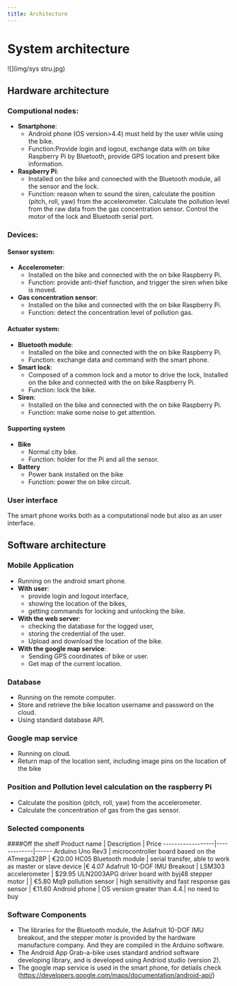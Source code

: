 ```yaml
---
title: Architecture
---
```

# System architecture

![](img/sys stru.jpg)

## 	Hardware architecture
### Computional nodes:
* **Smartphone**: 
    * Android phone (OS version>4.4) must held by the user while using the bike.
    * Function:Provide login and logout, exchange data with on bike Raspberry Pi by Bluetooth, provide GPS location and present bike information.
* **Raspberry Pi**:
	* Installed on the bike and connected with the Bluetooth module, all the sensor and the lock.
	* Function:  reason when to sound the siren, calculate the position (pitch, roll, yaw) from the accelerometer.
			Calculate the pollution level from the raw data from the gas concentration sensor.
			Control the motor of the lock and Bluetooth serial port.
	
### Devices:
#### Sensor system:
* **Accelerometer**:
	* Installed on the bike and connected with the on bike Raspberry Pi. 
	* Function: provide anti-thief function, and trigger the siren when bike is moved.
* **Gas concentration sensor**:
	* Installed on the bike and connected with the on bike Raspberry Pi.
	* Function: detect the concentration level of pollution gas.
#### Actuator system:
* **Bluetooth module**:
	* Installed on the bike and connected with the on bike Raspberry Pi.
	* Function: exchange data and command with the smart phone.
* **Smart lock**:
	* Composed of a common lock and a motor to drive the lock, Installed on the bike and connected with the on bike Raspberry Pi.
	* Function: lock the bike.
* **Siren**:
	* Installed on the bike and connected with the on bike Raspberry Pi.
	* Function: make some noise to get attention.
#### Supporting system
* **Bike**
	* Normal city bike.
	* Function: holder for the Pi and all the sensor.
* **Battery**
	* Power bank installed on the bike 
	* Function: power the on bike circuit.
### User interface
   The smart phone works both as a computational node but also as an user interface.

## Software architecture

### Mobile Application
* Running on the android smart phone.
* **With user**:
    * provide login and logout interface,
    * showing the location of the bikes,
    * getting commands for locking and unlocking the bike.
* **With the web server**:
    * checking the database for the logged user,
    * storing the credential of the user.
    * Upload and download the location of the bike.
* **With the google map service**:
	* Sending GPS coordinates of bike or user.
	* Get map of the current location.

### Database
* Running on the remote computer.
* Store and retrieve the bike location username and password on the cloud.
* Using standard database API.

### Google map service
* Running on cloud.
* Return map of the location sent, including image pins on the location of the bike

### Position and Pollution level calculation on the raspberry Pi
*	Calculate the position (pitch, roll, yaw) from the accelerometer.
*	Calculate the concentration of gas from the gas sensor.

### Selected components
####Off the shelf
Product name      | Description | Price 
------------------|-------------|------
Arduino Uno Rev3      | microcontroller board based on the ATmega328P | €20.00
HC05 Bluetooth module        | serial transfer, able to work as master or slave device |€ 4.07
Adafruit 10-DOF IMU Breakout | LSM303 accelerometer | $29.95
ULN2003APG driver board with byj48 stepper motor | | €5.80
Mq9 pollution sensor |  high sensitivity and fast response gas sensor | €11.60
Android phone | OS version greater than 4.4.| no need to buy

### Software Components
* The libraries for the Bluetooth module, the Adafruit 10-DOF IMU breakout, and the stepper moter is provided by the hardware manufacture company. And they are compiled in the Arduino software.
* The Android App Grab-a-bike uses standard andriod software developing library, and is developed using Andriod studio (version 2). 
* The google map service is used in the smart phone, for detiails check (https://developers.google.com/maps/documentation/android-api/)


